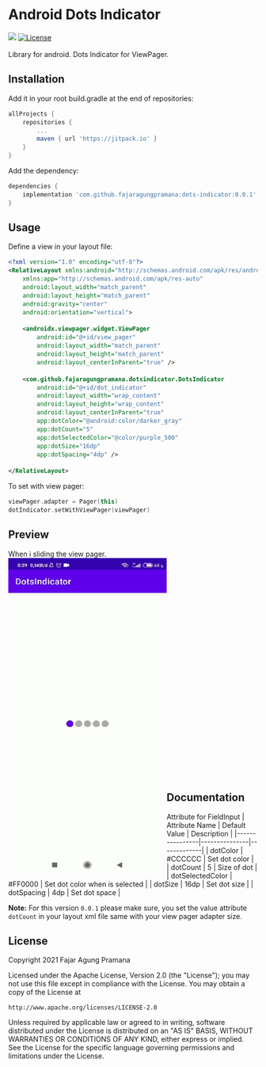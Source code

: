 # Android Dots Indicator
[![](https://jitpack.io/v/fajaragungpramana/dots-indicator.svg)](https://jitpack.io/#fajaragungpramana/dots-indicator)
[![License](https://img.shields.io/badge/License-Apache%202.0-blue.svg)](https://opensource.org/licenses/Apache-2.0)
</br>
</br>
Library for android. Dots Indicator for ViewPager.

## Installation
Add it in your root build.gradle at the end of repositories:
```gradle
allProjects {
	repositories {
		...
		maven { url 'https://jitpack.io' }
	}
}
```
Add the dependency:
```gradle
dependencies {
	implementation 'com.github.fajaragungpramana:dots-indicator:0.0.1'
}
```

## Usage
Define a view in your layout file:
```xml
<?xml version="1.0" encoding="utf-8"?>
<RelativeLayout xmlns:android="http://schemas.android.com/apk/res/android"
    xmlns:app="http://schemas.android.com/apk/res-auto"
    android:layout_width="match_parent"
    android:layout_height="match_parent"
    android:gravity="center"
    android:orientation="vertical">

    <androidx.viewpager.widget.ViewPager
        android:id="@+id/view_pager"
        android:layout_width="match_parent"
        android:layout_height="match_parent"
        android:layout_centerInParent="true" />

    <com.github.fajaragungpramana.dotsindicator.DotsIndicator
        android:id="@+id/dot_indicator"
        android:layout_width="wrap_content"
        android:layout_height="wrap_content"
        android:layout_centerInParent="true"
        app:dotColor="@android:color/darker_gray"
        app:dotCount="5"
        app:dotSelectedColor="@color/purple_500"
        app:dotSize="16dp"
        app:dotSpacing="4dp" />

</RelativeLayout>
```

To set with view pager:
```kotlin
viewPager.adapter = Pager(this)
dotIndicator.setWithViewPager(viewPager)
```

## Preview
When i sliding the view pager.
<a href="url"><img src="https://github.com/fajaragungpramana/assets/blob/master/DotsIndicator/GIF-210202_004200.gif" align="left" height="640" width="320" ></a>
</br>
</br>
</br>
</br>
</br>
</br>
</br>
</br>
</br>
</br>
</br>
</br>
</br>
</br>
</br>
</br>
</br>
</br>
</br>
</br>
</br>
</br>
</br>
</br>
</br>
</br>
</br>

## Documentation
Attribute for FieldInput
| Attribute Name | Default Value | Description |
|----------------|---------------|-------------|
| dotColor | #CCCCCC | Set dot color |
| dotCount | 5 | Size of dot |
| dotSelectedColor | #FF0000 | Set dot color when is selected |
| dotSize | 16dp | Set dot size |
| dotSpacing | 4dp | Set dot space |

<b>Note:</b>
For this version `0.0.1` please make sure, you set the value attribute `dotCount` in your layout xml file same with your view pager adapter size.

## License
Copyright 2021 Fajar Agung Pramana

Licensed under the Apache License, Version 2.0 (the "License");
you may not use this file except in compliance with the License.
You may obtain a copy of the License at

    http://www.apache.org/licenses/LICENSE-2.0

Unless required by applicable law or agreed to in writing, software
distributed under the License is distributed on an "AS IS" BASIS,
WITHOUT WARRANTIES OR CONDITIONS OF ANY KIND, either express or implied.
See the License for the specific language governing permissions and
limitations under the License.

